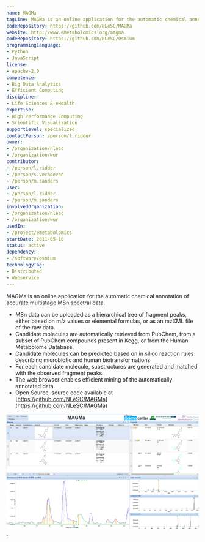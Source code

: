 ```yaml
---
name: MAGMa
tagLine: MAGMa is an online application for the automatic chemical annotation of accurate multistage MSn spectral data.
codeRepository: https://github.com/NLeSC/MAGMa
website: http://www.emetabolomics.org/magma
codeRepository: https://github.com/NLeSC/Osmium
programmingLanguage:
- Python
- JavaScript
license:
- apache-2.0
competence:
- Big Data Analytics
- Efficient Computing
discipline:
- Life Sciences & eHealth
expertise:
- High Performance Computing
- Scientific Visualization
supportLevel: specialized
contactPerson: /person/l.ridder
owner:
- /organization/nlesc
- /organization/wur
contributor:
- /person/l.ridder
- /person/s.verhoeven
- /person/m.sanders
user:
- /person/l.ridder
- /person/m.sanders
involvedOrganization:
- /organization/nlesc
- /organization/wur
usedIn:
- /project/emetabolomics
startDate: 2011-05-10
status: active
dependency:
- /software/osmium
technologyTag:
- Distributed
- Webservice
---
```

MAGMa is an online application for the automatic chemical annotation of accurate multistage MSn spectral data.

- MSn data can be uploaded as a hierarchical tree of fragment peaks, either based on m/z values or elemental formulas, or as an mzXML file of the raw data.
- Candidate molecules are automatically retrieved from PubChem, from a subset of PubChem compounds present in Kegg, or from the Human Metabolome Database.
- Candidate molecules can be predicted based on in silico reaction rules describing microbiotic and human biotransformations
- For each candidate molecule, substructures are generated and matched with the observed fragment peaks.
- The web browser enables efficient mining of the automatically annotated data.
- Open Source, source code available at [https://github.com/NLeSC/MAGMa](https://github.com/NLeSC/MAGMa)

![screenshot](https://github.com/NLeSC/MAGMa/raw/master/web/magmaweb/static/img/metabolites.png "Screenshot of web application").
